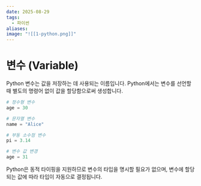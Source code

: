 ```yaml
---
date: 2025-08-29
tags:
  - 파이썬
aliases:
image: "![[1-python.png]]"
---
```

# 변수 (Variable)

Python 변수는 값을 저장하는 데 사용되는 이름입니다. Python에서는 변수를 선언할 때 별도의 명령어 없이 값을 할당함으로써 생성합니다.

```python
# 정수형 변수
age = 30

# 문자열 변수
name = "Alice"

# 부동 소수점 변수
pi = 3.14

# 변수 값 변경
age = 31
```

Python은 동적 타이핑을 지원하므로 변수의 타입을 명시할 필요가 없으며, 변수에 할당되는 값에 따라 타입이 자동으로 결정됩니다.

